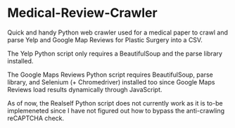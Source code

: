 # Medical-Review-Crawler
Quick and handy Python web crawler used for a medical paper to crawl and parse Yelp and Google Map Reviews for Plastic Surgery into a CSV.

The Yelp Python script only requires a BeautifulSoup and the parse library installed.

The Google Maps Reviews Python script requires BeautifulSoup, parse library, and Selenium (+ Chromedriver) installed too since Google Maps Reviews load results dynamically through JavaScript.

As of now, the Realself Python script does not currently work as it is to-be implemeneted since I have not figured out how to bypass the anti-crawling reCAPTCHA check.
